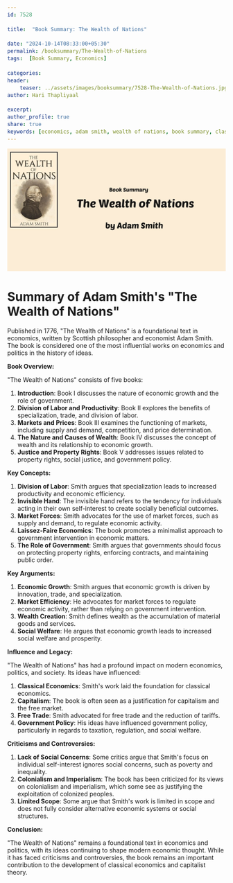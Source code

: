 ```yaml
---    
id: 7528    
  
title:  "Book Summary: The Wealth of Nations"       

date: "2024-10-14T08:33:00+05:30"    
permalink: /booksummary/The-Wealth-of-Nations     
tags:  [Book Summary, Economics]     
    
categories:    
header:    
    teaser: ../assets/images/booksummary/7528-The-Wealth-of-Nations.jpg    
author: Hari Thapliyaal    

excerpt:    
author_profile: true    
share: true    
keywords: [economics, adam smith, wealth of nations, book summary, classical economics, free market, division of labor, markets and prices, invisible hand, laissez faire, government intervention, economic growth, productivity, competition, monopoly]
---    
```

    
![Book Summary: The-Wealth-of-Nations](../assets/images/booksummary/7528-The-Wealth-of-Nations.jpg) 

# Summary of Adam Smith's "The Wealth of Nations"
   
Published in 1776, "The Wealth of Nations" is a foundational text in economics, written by Scottish philosopher and economist Adam Smith. The book is considered one of the most influential works on economics and politics in the history of ideas.   
   
**Book Overview:**   
   
"The Wealth of Nations" consists of five books:   

1. **Introduction**: Book I discusses the nature of economic growth and the role of government.
2. **Division of Labor and Productivity**: Book II explores the benefits of specialization, trade, and division of labor.
3. **Markets and Prices**: Book III examines the functioning of markets, including supply and demand, competition, and price determination.
4. **The Nature and Causes of Wealth**: Book IV discusses the concept of wealth and its relationship to economic growth.
5. **Justice and Property Rights**: Book V addresses issues related to property rights, social justice, and government policy.

**Key Concepts:**

1. **Division of Labor**: Smith argues that specialization leads to increased productivity and economic efficiency.
2. **Invisible Hand**: The invisible hand refers to the tendency for individuals acting in their own self-interest to create socially beneficial outcomes.
3. **Market Forces**: Smith advocates for the use of market forces, such as supply and demand, to regulate economic activity.
4. **Laissez-Faire Economics**: The book promotes a minimalist approach to government intervention in economic matters.
5. **The Role of Government**: Smith argues that governments should focus on protecting property rights, enforcing contracts, and maintaining public order.

**Key Arguments:**

1. **Economic Growth**: Smith argues that economic growth is driven by innovation, trade, and specialization.
2. **Market Efficiency**: He advocates for market forces to regulate economic activity, rather than relying on government intervention.
3. **Wealth Creation**: Smith defines wealth as the accumulation of material goods and services.
4. **Social Welfare**: He argues that economic growth leads to increased social welfare and prosperity.

**Influence and Legacy:**

"The Wealth of Nations" has had a profound impact on modern economics, politics, and society. Its ideas have influenced:

1. **Classical Economics**: Smith's work laid the foundation for classical economics.
2. **Capitalism**: The book is often seen as a justification for capitalism and the free market.
3. **Free Trade**: Smith advocated for free trade and the reduction of tariffs.
4. **Government Policy**: His ideas have influenced government policy, particularly in regards to taxation, regulation, and social welfare.

**Criticisms and Controversies:**

1. **Lack of Social Concerns**: Some critics argue that Smith's focus on individual self-interest ignores social concerns, such as poverty and inequality.
2. **Colonialism and Imperialism**: The book has been criticized for its views on colonialism and imperialism, which some see as justifying the exploitation of colonized peoples.
3. **Limited Scope**: Some argue that Smith's work is limited in scope and does not fully consider alternative economic systems or social structures.

**Conclusion:**

"The Wealth of Nations" remains a foundational text in economics and politics, with its ideas continuing to shape modern economic thought. While it has faced criticisms and controversies, the book remains an important contribution to the development of classical economics and capitalist theory.
